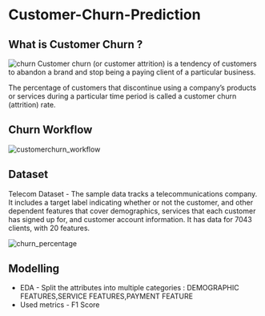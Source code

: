 # Customer-Churn-Prediction
## What is Customer Churn ?
![churn](https://user-images.githubusercontent.com/42634704/144177098-0fc20a64-4e28-42c7-8fc5-895c27eaf9f5.png)
Customer churn (or customer attrition) is a tendency of customers to abandon a brand and stop being a paying client of a particular business. 

The percentage of customers that discontinue using a company’s products or services during a particular time period is called a customer churn (attrition) rate.
## Churn Workflow
![customerchurn_workflow](https://user-images.githubusercontent.com/42634704/144177148-bed9ddd7-d12c-44de-bf0e-bb896ed2a3f3.png)



## Dataset
Telecom Dataset - The sample data tracks a telecommunications company. It includes a target label indicating whether or not the customer, and other dependent features that cover demographics, services that each customer has signed up for, and customer account information. It has data for 7043 clients, with 20 features.

![churn_percentage](https://user-images.githubusercontent.com/42634704/144177383-eda08cee-79b5-4054-bc49-5259eea88880.png)

## Modelling
* EDA - Split the attributes into multiple categories : DEMOGRAPHIC FEATURES,SERVICE FEATURES,PAYMENT FEATURE
* Used metrics - F1 Score
